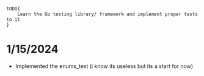 ```
TODO{
	Learn the Go testing library/ framework and implement proper tests to it
}
```

# 1/15/2024
- Implemented the enums_test (i know its useless but its a start for now) 
